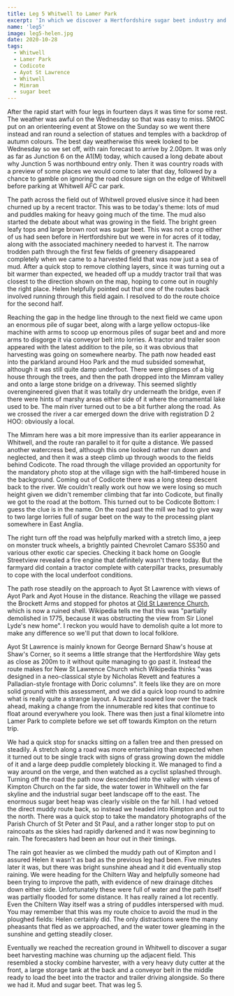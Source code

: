 ```yaml
---
title: Leg 5 Whitwell to Lamer Park
excerpt: 'In which we discover a Hertfordshire sugar beet industry and it rains again.'
name: 'leg5'
image: leg5-helen.jpg
date: 2020-10-28
tags:
  - Whitwell
  - Lamer Park
  - Codicote
  - Ayot St Lawrence
  - Whitwell
  - Mimram
  - sugar beet
---
```


After the rapid start with four legs in fourteen days it was time for some rest. The weather was awful on the Wednesday so that was easy to miss. SMOC put on an orienteering event at Stowe on the Sunday so we went there instead and ran round a selection of statues and temples with a backdrop of autumn colours. The best day weatherwise this week looked to be Wednesday so we set off, with rain forecast to arrive by 2.00pm. It was only as far as Junction 6 on the A1(M) today, which caused a long debate about why Junction 5 was northbound entry only. Then it was country roads with a preview of some places we would come to later that day, followed by a chance to gamble on ignoring the road closure sign on the edge of Whitwell before parking at Whitwell AFC car park.

The path across the field out of Whitwell proved elusive since it had been churned up by a recent tractor. This was to be today's theme: lots of mud and puddles making for heavy going much of the time. The mud also started the debate about what was growing in the field. The bright green leafy tops and large brown root was sugar beet. This was not a crop either of us had seen before in Hertfordshire but we were in for acres of it today, along with the associated machinery needed to harvest it. The narrow trodden path through the first few fields of greenery disappeared completely when we came to a harvested field that was now just a sea of mud. After a quick stop to remove clothing layers, since it was turning out a bit warmer than expected, we headed off up a muddy tractor trail that was closest to the direction shown on the map, hoping to come out in roughly the right place. Helen helpfully pointed out that one of the routes back involved running through this field again. I resolved to do the route choice for the second half.

Reaching the gap in the hedge line through to the next field we came upon an enormous pile of sugar beet, along with a large yellow octopus-like machine with arms to scoop up enormous piles of sugar beet and and more arms to disgorge it via conveyor belt into lorries. A tractor and trailer soon appeared with the latest addition to the pile, so it was obvious that harvesting was going on somewhere nearby. The path now headed east into the parkland around Hoo Park and the mud subsided somewhat, although it was still quite damp underfoot. There were glimpses of a big house through the trees, and then the path dropped into the Mimram valley and onto a large stone bridge on a driveway. This seemed slightly overengineered given that it was totally dry underneath the bridge, even if there were hints of marshy areas either side of it where the ornamental lake used to be. The main river turned out to be a bit further along the road. As we crossed the river a car emerged down the drive with registration D 2 HOO: obviously a local.

The Mimram here was a bit more impressive than its earlier appearance in Whitwell, and the route ran parallel to it for quite a distance. We passed another watercress bed, although this one looked rather run down and neglected, and then it was a steep climb up through woods to the fields behind Codicote. The road through the village provided an opportunity for the mandatory photo stop at the village sign with the half-timbered house in the background. Coming out of Codicote there was a long steep descent back to the river. We couldn't really work out how we were losing so much height given we didn't remember climbing that far into Codicote, but finally we got to the road at the bottom. This turned out to be Codicote Bottom: I guess the clue is in the name. On the road past the mill we had to give way to two large lorries full of sugar beet on the way to the processing plant somewhere in East Anglia.

The right turn off the road was helpfully marked with a stretch limo, a jeep on monster truck wheels, a brightly painted Chevrolet Camaro SS350 and various other exotic car species. Checking it back home on Google Streetview revealed a fire engine that definitely wasn't there today. But the farmyard did contain a tractor complete with caterpillar tracks, presumably to cope with the local underfoot conditions.

The path rose steadily on the approach to Ayot St Lawrence with views of Ayot Park and Ayot House in the distance. Reaching the village we passed the Brockett Arms and stopped for photos at [Old St Lawrence Church](https://hertfordshirechurches.weebly.com/ayot-stlawrence-churches-hertfordshire.html), which is now a ruined shell. Wikipedia tells me that this was "partially demolished in 1775, because it was obstructing the view from Sir Lionel Lyde's new home". I reckon you would have to demolish quite a lot more to make any difference so we'll put that down to local folklore.

Ayot St Lawrence is mainly known for George Bernard Shaw's house at Shaw's Corner, so it seems a little strange that the Hertfordshire Way gets as close as 200m to it without quite managing to go past it. Instead the route makes for New St Lawrence Church which Wikipedia thinks "was designed in a neo-classical style by Nicholas Revett and features a Palladian-style frontage with Doric columns". It feels like they are on more solid ground with this assessment, and we did a quick loop round to admire what is really quite a strange layout. A buzzard soared low over the track ahead, making a change from the innumerable red kites that continue to float around everywhere you look. There was then just a final kilometre into Lamer Park to complete before we set off towards Kimpton on the return trip.

We had a quick stop for snacks sitting on a fallen tree and then pressed on steadily. A stretch along a road was more entertaining than expected when it turned out to be single track with signs of grass growing down the middle of it and a large deep puddle completely blocking it. We managed to find a way around on the verge, and then watched as a cyclist splashed through. Turning off the road the path now descended into the valley with views of Kimpton Church on the far side, the water tower in Whitwell on the far skyline and the industrial sugar beet landscape off to the east. The enormous sugar beet heap was clearly visible on the far hill. I had vetoed the direct muddy route back, so instead we headed into Kimpton and out to the north. There was a quick stop to take the mandatory photographs of the Parish Church of St Peter and St Paul, and a rather longer stop to put on raincoats as the skies had rapidly darkened and it was now beginning to rain. The forecasters had been an hour out in their timings.

The rain got heavier as we climbed the muddy path out of Kimpton and I assured Helen it wasn't as bad as the previous leg had been. Five minutes later it was, but there was bright sunshine ahead and it did eventually stop raining. We were heading for the Chiltern Way and helpfully someone had been trying to improve the path, with evidence of new drainage ditches down either side. Unfortunately these were full of water and the path itself was partially flooded for some distance. It has really rained a lot recently. Even the Chiltern Way itself was a string of puddles interspersed with mud. You may remember that this was my route choice to avoid the mud in the ploughed fields: Helen certainly did. The only distractions were the many pheasants that fled as we approached, and the water tower gleaming in the sunshine and getting steadily closer.

Eventually we reached the recreation ground in Whitwell to discover a sugar beet harvesting machine was churning up the adjacent field. This resembled a stocky combine harvester, with a very heavy duty cutter at the front, a large storage tank at the back and a conveyor belt in the middle ready to load the beet into the tractor and trailer driving alongside. So there we had it. Mud and sugar beet. That was leg 5.
